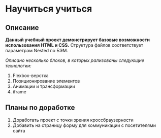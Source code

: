 # Научиться учиться

## Описание
**Данный учебный проект демонстрирует базовые возможности использования HTML и CSS.**
Структура файлов соответствует параметрам Nested по БЭМ.   

*Описано несколько блоков, в которых рализованы следующие технологии:*
1. Flexbox-верстка
2. Позиционирование элементов
3. Анимации и трансформации
4. iframe

## Планы по доработке
1. Доработать проект с точки зрения кроссбраузерности
2. Добавить на страницу форму для коммуникации с посетителями сайта
